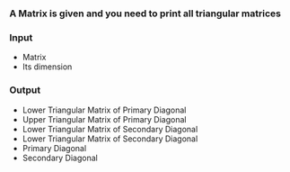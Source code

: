 ### A Matrix is given and you need to print all triangular matrices

### Input

- Matrix
- Its dimension

### Output

- Lower Triangular Matrix of Primary Diagonal
- Upper Triangular Matrix of Primary Diagonal
- Lower Triangular Matrix of Secondary Diagonal
- Lower Triangular Matrix of Secondary Diagonal
- Primary Diagonal
- Secondary Diagonal 
